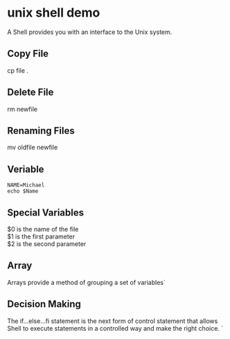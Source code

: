 # unix shell demo
A Shell provides you with an interface to the Unix system.


## Copy File
cp file .

## Delete File
rm newfile

## Renaming Files
mv oldfile newfile

## Veriable
`NAME=Michael`\
`echo $Name`

## Special Variables
$0 is the name of the file\
$1 is the first parameter\
$2 is the second parameter

## Array
Arrays provide a method of grouping a set of variables`

## Decision Making
The if...else...fi statement is the next form of control statement that allows Shell to execute statements in a controlled way and make the right choice.
`
